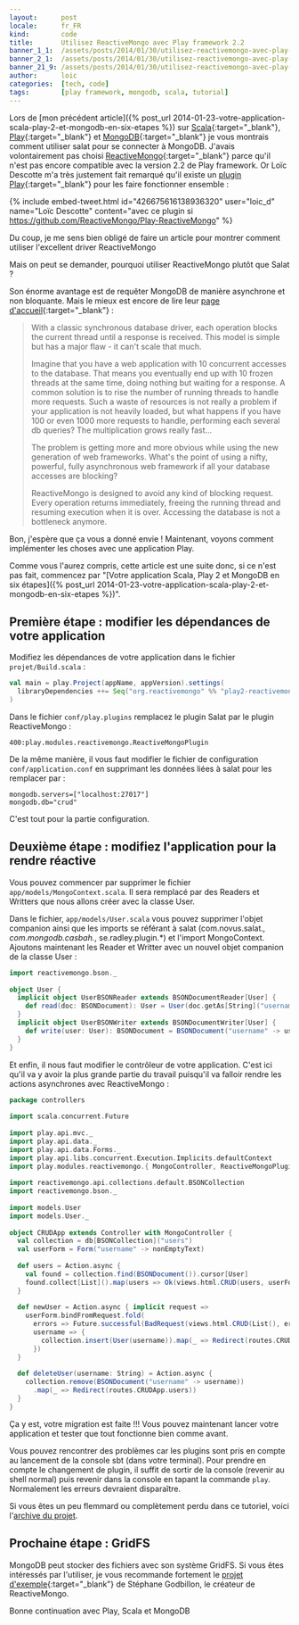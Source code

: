 ```yaml
---
layout:      post
locale:      fr_FR
kind:        code
title:       Utilisez ReactiveMongo avec Play framework 2.2
banner_1_1:  /assets/posts/2014/01/30/utilisez-reactivemongo-avec-play-framework-2-2_1_1.jpg
banner_2_1:  /assets/posts/2014/01/30/utilisez-reactivemongo-avec-play-framework-2-2_2_1.jpg
banner_21_9: /assets/posts/2014/01/30/utilisez-reactivemongo-avec-play-framework-2-2_21_9.jpg
author:      loic
categories:  [tech, code]
tags:        [play framework, mongodb, scala, tutorial]
---
```


Lors de [mon précédent article]({% post_url 2014-01-23-votre-application-scala-play-2-et-mongodb-en-six-etapes %}) sur [Scala](https://www.scala-lang.org){:target="_blank"},
[Play](https://www.playframework.com){:target="_blank"} et [MongoDB](https://www.mongodb.com){:target="_blank"} je vous montrais comment utiliser salat pour se connecter à MongoDB.
J'avais volontairement pas choisi [ReactiveMongo](http://reactivemongo.org){:target="_blank"} parce qu'il n'est pas encore compatible avec la version 2.2 de Play framework.
Or Loïc Descotte m'a très justement fait remarqué qu'il existe un [plugin Play](https://github.com/ReactiveMongo/Play-ReactiveMongo){:target="_blank"} pour les faire fonctionner ensemble :

{% include embed-tweet.html id="426675616138936320" user="loic_d" name="Loïc Descotte" content="avec ce plugin si https://github.com/ReactiveMongo/Play-ReactiveMongo" %}

Du coup, je me sens bien obligé de faire un article pour montrer comment utiliser l'excellent driver ReactiveMongo <i class="emoji wink"></i>

Mais on peut se demander, pourquoi utiliser ReactiveMongo plutôt que Salat ?

Son énorme avantage est de requêter MongoDB de manière asynchrone et non bloquante. Mais le mieux est encore de lire leur [page d'accueil](http://reactivemongo.org/){:target="_blank"} :

> With a classic synchronous database driver, each operation blocks the current thread until a response is received.
> This model is simple but has a major flaw - it can't scale that much.
>
> Imagine that you have a web application with 10 concurrent accesses to the database. That means you eventually end up with 10 frozen threads at the same time,
> doing nothing but waiting for a response. A common solution is to rise the number of running threads to handle more requests.
> Such a waste of resources is not really a problem if your application is not heavily loaded, but what happens if you have 100 or even 1000 more requests to handle,
> performing each several db queries? The multiplication grows really fast...
>
> The problem is getting more and more obvious while using the new generation of web frameworks.
> What's the point of using a nifty, powerful, fully asynchronous web framework if all your database accesses are blocking?
>
> ReactiveMongo is designed to avoid any kind of blocking request. Every operation returns immediately, freeing the running thread and resuming execution when it is over.
> Accessing the database is not a bottleneck anymore.

Bon, j'espère que ça vous a donné envie ! Maintenant, voyons comment implémenter les choses avec une application Play.

Comme vous l'aurez compris, cette article est une suite donc, si ce n'est pas fait, commencez par
"[Votre application Scala, Play 2 et MongoDB en six étapes]({% post_url 2014-01-23-votre-application-scala-play-2-et-mongodb-en-six-etapes %})".

## Première étape : modifier les dépendances de votre application

Modifiez les dépendances de votre application dans le fichier `projet/Build.scala` :

```scala
val main = play.Project(appName, appVersion).settings(
  libraryDependencies ++= Seq("org.reactivemongo" %% "play2-reactivemongo" % "0.10.2")
)
```

Dans le fichier `conf/play.plugins` remplacez le plugin Salat par le plugin ReactiveMongo :

```hocon
400:play.modules.reactivemongo.ReactiveMongoPlugin
```

De la même manière, il vous faut modifier le fichier de configuration `conf/application.conf` en supprimant les données liées à salat pour les remplacer par :

```hocon
mongodb.servers=["localhost:27017"]
mongodb.db="crud"
```

C'est tout pour la partie configuration.

## Deuxième étape : modifiez l'application pour la rendre réactive

Vous pouvez commencer par supprimer le fichier `app/models/MongoContext.scala`. Il sera remplacé par des Readers et Writters que nous allons créer avec la classe User.

Dans le fichier, `app/models/User.scala` vous pouvez supprimer l'objet companion ainsi que les imports se référant à salat
(com.novus.salat.*, com.mongodb.casbah.*, se.radley.plugin.*) et l'import MongoContext.
Ajoutons maintenant les Reader et Writter avec un nouvel objet companion de la classe User :

```scala
import reactivemongo.bson._
 
object User {
  implicit object UserBSONReader extends BSONDocumentReader[User] {
    def read(doc: BSONDocument): User = User(doc.getAs[String]("username").get)
  }
  implicit object UserBSONWriter extends BSONDocumentWriter[User] {
    def write(user: User): BSONDocument = BSONDocument("username" -> user.username)
  }
}
```

Et enfin, il nous faut modifier le contrôleur de votre application.
C'est ici qu'il va y avoir la plus grande partie du travail puisqu'il va falloir rendre les actions asynchrones avec ReactiveMongo :

```scala
package controllers
 
import scala.concurrent.Future
 
import play.api.mvc._
import play.api.data._
import play.api.data.Forms._
import play.api.libs.concurrent.Execution.Implicits.defaultContext
import play.modules.reactivemongo.{ MongoController, ReactiveMongoPlugin }
 
import reactivemongo.api.collections.default.BSONCollection
import reactivemongo.bson._
 
import models.User
import models.User._
 
object CRUDApp extends Controller with MongoController {
  val collection = db[BSONCollection]("users")
  val userForm = Form("username" -> nonEmptyText)
 
  def users = Action.async {
    val found = collection.find(BSONDocument()).cursor[User]
    found.collect[List]().map(users => Ok(views.html.CRUD(users, userForm)))
  }
 
  def newUser = Action.async { implicit request =>
    userForm.bindFromRequest.fold(
      errors => Future.successful(BadRequest(views.html.CRUD(List(), errors))),
      username => {
        collection.insert(User(username)).map(_ => Redirect(routes.CRUDApp.users))
      })
  }
 
  def deleteUser(username: String) = Action.async {
    collection.remove(BSONDocument("username" -> username))
      .map(_ => Redirect(routes.CRUDApp.users))
  }
}
```

Ça y est, votre migration est faite !!! Vous pouvez maintenant lancer votre application et tester que tout fonctionne bien comme avant.

Vous pouvez rencontrer des problèmes car les plugins sont pris en compte au lancement de la console sbt (dans votre terminal).
Pour prendre en compte le changement de plugin, il suffit de sortir de la console (revenir au shell normal) puis revenir dans la console en tapant la commande `play`.
Normalement les erreurs devraient disparaître.

Si vous êtes un peu flemmard ou complètement perdu dans ce tutoriel, voici l'[archive du projet](/assets/posts/2014/01/30/playScalaMongoSample_with_ReactiveMongo.rar).

## Prochaine étape : GridFS

MongoDB peut stocker des fichiers avec son système GridFS. Si vous êtes intéressés par l'utiliser,
je vous recommande fortement le [projet d'exemple](https://github.com/sgodbillon/reactivemongo-demo-app){:target="_blank"} de Stéphane Godbillon, le créateur de ReactiveMongo.

Bonne continuation avec Play, Scala et MongoDB <i class="emoji wink"></i>
